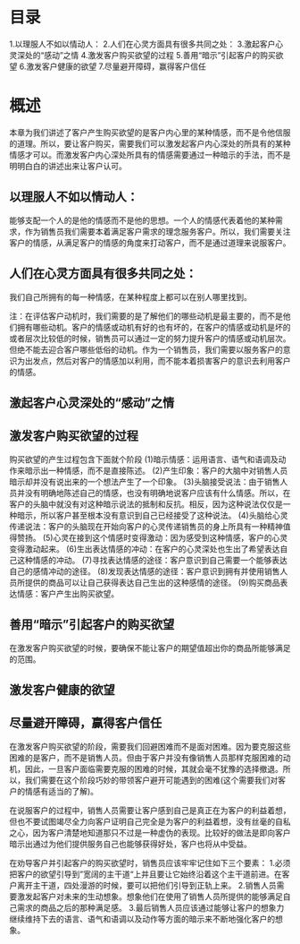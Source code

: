 # 目录
1.以理服人不如以情动人：
2.人们在心灵方面具有很多共同之处：
3.激起客户心灵深处的“感动”之情
4.激发客户购买欲望的过程
5.善用“暗示”引起客户的购买欲望
6.激发客户健康的欲望
7.尽量避开障碍，赢得客户信任

# 概述
  本章为我们讲述了客户产生购买欲望的是客户内心里的某种情感，而不是令他信服的道理。所以，要让客户购买，需要我们可以激发起客户内心深处的所具有的某种情感才可以。而激发客户内心深处所具有的情感需要通过一种暗示的手法，而不是明明白白的讲述出来让客户认可。

## 以理服人不如以情动人：
  能够支配一个人的是他的情感而不是他的思想。一个人的情感代表着他的某种需求，作为销售员我们需要本着满足客户需求的理念服务客户。所以，我们需要关注客户的情感，从满足客户的情感的角度来打动客户，而不是通过道理来说服客户。

## 人们在心灵方面具有很多共同之处：
  我们自己所拥有的每一种情感，在某种程度上都可以在别人哪里找到。
  
  注：在评估客户动机时，我们需要的是了解他们的哪些动机是最主要的，而不是他们拥有哪些动机。客户的情感或动机有好的也有坏的，在客户的情感或动机是坏的或者层次比较低的时候，销售员可以通过一定的努力提升客户的情感或动机层次。但绝不能去迎合客户哪些低俗的动机。作为一个销售员，我们需要以服务客户的意识为出发点，然后对客户的情感加以利用，而不能本着损害客户的意识去利用客户的情感。

## 激起客户心灵深处的“感动”之情

## 激发客户购买欲望的过程
购买欲望的产生过程包含下面就个阶段
(1)暗示情感：运用语言、语气和语调及动作来暗示出一种情感，而不是直接陈述。
(2)产生印象：客户的大脑中对销售人员暗示却并没有说出来的一个想法产生了一个印象。
(3)头脑接受说法：由于销售人员并没有明确地陈述自己的情感，也没有明确地说客户应该有什么情感。所以，在客户的头脑中就没有对这种暗示说法的抵制和反抗。相反，因为这种说法仅仅是一种暗示，所以客户甚至根本没有意识到自己已经接受了这种说法。
(4)头脑给心灵传递说法：客户的头脑现在开始向客户的心灵传递销售员的身上所具有一种精神值得赞扬。
(5)心灵在接到这个情感时变得激动：因为感受到这种情感，客户的心灵变得激动起来。
(6)生出表达情感的冲动：在客户的心灵深处也生出了希望表达自己这种情感的冲动。
(7)寻找表达情感的途径：客户意识到自己需要一个能够表达自己的感情冲动的途径。
(8)发现表达情感的途径：客户意识到拥有并使用销售人员所提供的商品可以让自己获得表达自己生出的这种感情的途径。
(9)购买商品表达情感：客户产生出购买欲望。

## 善用“暗示”引起客户的购买欲望
在激发客户购买欲望的时候，要确保不能让客户的期望值超出你的商品所能够满足的范围。
## 激发客户健康的欲望

## 尽量避开障碍，赢得客户信任
在激发客户购买欲望的阶段，需要我们回避困难而不是面对困难。因为要克服这些困难的是客户，而不是销售人员。但由于客户并没有像销售人员那样克服困难的动机，因此，一旦客户面临需要克服的困难的时候，其就会毫不犹豫的选择撤退。所以，我们需要在这个阶段巧妙的带领客户避开可能遇到的困难(这个需要我们对客户的情感有适当的了解)。

在说服客户的过程中，销售人员需要让客户感到自己是真正在为客户的利益着想，但也不要试图竭尽全力向客户证明自己完全是为客户的利益着想，没有丝毫的自私之心，因为客户清楚地知道那只不过是一种虚伪的表现。比较好的做法是即向客户暗示出通过为他们提供服务自己也能够获得好处，客户也将从中受益。

在劝导客户并引起客户的购买欲望时，销售员应该牢牢记住如下三个要素：
1.必须把客户的欲望引导到”宽阔的主干道“上并且要让它始终沿着这个主干道前进。在客户离开主干道，四处漫游的时候，要可以把他们引导到正轨上来。
2.销售人员需要激发起客户对未来的生动想象。想象他们在使用了销售人员所提供的能够满足自己需求的商品之后的那种满足感。
3.最后销售人员应该通过能够让客户的想象力继续维持下去的语言、语气和语调以及动作等方面的暗示来不断地强化客户的想象。